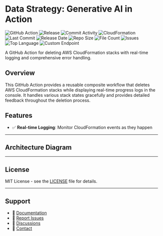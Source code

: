 # Data Strategy: Generative AI in Action

![GitHub Action](https://img.shields.io/badge/GitHub-Action-blue?logo=github)&nbsp;![Release](https://github.com/subhamay-bhattacharyya/4004-gen-ai-cft/actions/workflows/release.yaml/badge.svg)&nbsp;![Commit Activity](https://img.shields.io/github/commit-activity/t/subhamay-bhattacharyya/4004-gen-ai-cft)&nbsp;![CloudFormation](https://img.shields.io/badge/AWS-CloudFormation-orange?logo=amazonaws)&nbsp;![Last Commit](https://img.shields.io/github/last-commit/subhamay-bhattacharyya/4004-gen-ai-cft)&nbsp;![Release Date](https://img.shields.io/github/release-date/subhamay-bhattacharyya/4004-gen-ai-cft)&nbsp;![Repo Size](https://img.shields.io/github/repo-size/subhamay-bhattacharyya/4004-gen-ai-cft)&nbsp;![File Count](https://img.shields.io/github/directory-file-count/subhamay-bhattacharyya/4004-gen-ai-cft)&nbsp;![Issues](https://img.shields.io/github/issues/subhamay-bhattacharyya/4004-gen-ai-cft)&nbsp;![Top Language](https://img.shields.io/github/languages/top/subhamay-bhattacharyya/4004-gen-ai-cft)&nbsp;![Custom Endpoint](https://img.shields.io/endpoint?url=https://gist.githubusercontent.com/bsubhamay/aa2e7665d7d8b889f5edc8eed6e513b6/raw/4004-gen-ai-cft.json?)


A GitHub Action for deleting AWS CloudFormation stacks with real-time logging and comprehensive error handling.

## Overview

This GitHub Action provides a reusable composite workflow that deletes AWS CloudFormation stacks while displaying real-time progress logs in the console. It handles various stack states gracefully and provides detailed feedback throughout the deletion process.

## Features

- ✅ **Real-time Logging**: Monitor CloudFormation events as they happen

---

## Architecture Diagram


---

## License

MIT License - see the [LICENSE](LICENSE) file for details.

---

## Support

- 📖 [Documentation](https://github.com/subhamay-bhattacharyya/4004-gen-ai-cft/wiki)
- 🐛 [Report Issues](https://github.com/subhamay-bhattacharyya/4004-gen-ai-cft/issues)
- 💬 [Discussions](https://github.com/subhamay-bhattacharyya/4004-gen-ai-cft/discussions)
- 📧 [Contact](mailto:support@subhamay.aws@gmail.com)